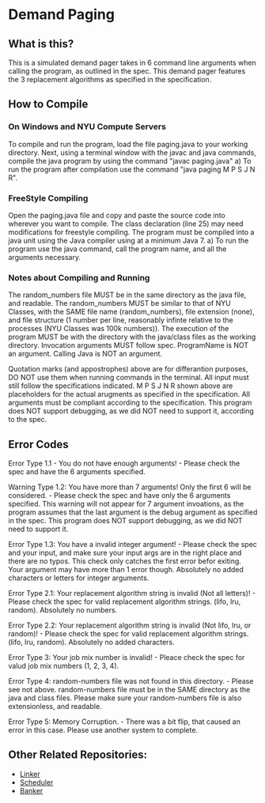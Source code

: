 # Demand Paging

## What is this?
This is a simulated demand pager takes in 6 command line arguments when calling the program, as outlined in the spec. This demand pager features the 3 replacement algorithms as specified in the specification.

## How to Compile

### On  Windows and NYU Compute Servers
To compile and run the program, load the file paging.java to your working directory. 
Next, using a terminal window with the javac and java commands, compile the java program by using the command "javac paging.java"
a) To run the program after compilation use the command "java paging M P S J N R". 

### FreeStyle Compiling
Open the paging.java file and copy and paste the source code into wherever you want to compile. 
The class declaration (line 25) may need modifications for freestyle compiling. 
The program must be compiled into a java unit using the Java compiler using at a minimum Java 7.
a) To run the program use the java command, call the program name, and all the arguments necessary.

### Notes about Compiling and Running
The random_numbers file MUST be in the same directory as the java file, and readable.
The random_numbers MUST be similar to that of NYU Classes, with the SAME file name (random_numbers), file extension (none), and file structure (1 number per line, reasonably infinte relative to the processes (NYU Classes was 100k numbers)).
The execution of the program MUST be with the directory with the java/class files as the working directory.
Invocation arguments MUST follow spec. ProgramName is NOT an argument. Calling Java is NOT an argument.

Quotation marks (and appostrophes) above are for differantion purposes, DO NOT use them when running commands in the terminal.
All input must still follow the specifications indicated.
M P S J N R shown above are placeholders for the actual arugments as specified in the specification.
All arguments must be compliant according to the specification.
This program does NOT support debugging, as we did NOT need to support it, according to the spec.

## Error Codes
Error Type 1.1 - You do not have enough arguments! - Please check the spec and have the 6 arguments specified.

Warning Type 1.2: You have more than 7 arguments! Only the first 6 will be considered. - Please check the spec and have only the 6 arguments specified. This warning will not appear for 7 argument invoations, as the program assumes that the last argument is the debug argument as specified in the spec. This program does NOT support debugging, as we did NOT need to support it. 

Error Type 1.3: You have a invalid integer argument! - Please check the spec and your input, and make sure your input args are in the right place and there are no typos. This check only catches the first error befor exiting. Your argument may have more than 1 error though. Absolutely no added characters or letters for integer arguments.

Error Type 2.1: Your replacement algorithm string is invalid (Not all letters)! - Please check the spec for valid replacement algorithm strings. (lifo, lru, random). Absolutely no numbers.

Error Type 2.2: Your replacement algorithm string is invalid (Not lifo, lru, or random)! - Please check the spec for valid replacement algorithm strings. (lifo, lru, random). Absolutely no added characters.

Error Type 3: Your job mix number is invalid! - Pleace check the spec for valud job mix numbers (1, 2, 3, 4).

Error Type 4: random-numbers file was not found in this directory. - Please see not above. random-numbers file must be in the SAME directory as the java and class files. Please make sure your random-numbers file is also extensionless, and readable.

Error Type 5: Memory Corruption. - There was a bit flip, that caused an error in this case. Please use another system to complete.

## Other Related Repositories:
* [Linker](https://github.com/tojimjiang/systems-linker)  
* [Scheduler](https://github.com/tojimjiang/systems-scheduler)  
* [Banker](https://github.com/tojimjiang/systems-banker)  
